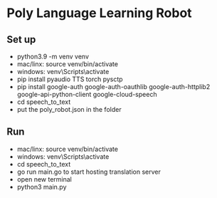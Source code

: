 # Poly Language Learning Robot

## Set up
- python3.9 -m venv venv
- mac/linx: source venv/bin/activate
- windows: venv\Scripts\activate
- pip install pyaudio TTS torch pysctp
- pip install google-auth google-auth-oauthlib google-auth-httplib2 google-api-python-client google-cloud-speech
- cd speech_to_text
- put the poly_robot.json in the folder

## Run
- mac/linx: source venv/bin/activate
- windows: venv\Scripts\activate
- cd speech_to_text
- go run main.go to start hosting translation server
- open new terminal
- python3 main.py